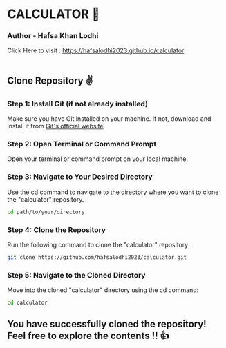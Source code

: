 # CALCULATOR 🎉
### Author - Hafsa Khan Lodhi
Click Here to visit : https://hafsalodhi2023.github.io/calculator<br><br>
## Clone Repository ✌
### Step 1: Install Git (if not already installed)
Make sure you have Git installed on your machine. If not, download and install it from <a href="https://git-scm.com/" >Git's official website</a>.
### Step 2: Open Terminal or Command Prompt
Open your terminal or command prompt on your local machine.
### Step 3: Navigate to Your Desired Directory
Use the cd command to navigate to the directory where you want to clone the "calculator" repository.
```bash
cd path/to/your/directory
```
### Step 4: Clone the Repository
Run the following command to clone the "calculator" repository:
```bash
git clone https://github.com/hafsalodhi2023/calculator.git
```
### Step 5: Navigate to the Cloned Directory
Move into the cloned "calculator" directory using the cd command:
```bash
cd calculator
```

## You have successfully cloned the repository! Feel free to explore the contents !! 👍
